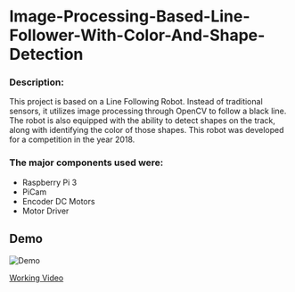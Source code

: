 # Image-Processing-Based-Line-Follower-With-Color-And-Shape-Detection
### Description:
This project is based on a Line Following Robot. Instead of traditional sensors, it utilizes image processing through OpenCV to follow a black line. The robot is also equipped with the ability to detect shapes on the track, along with identifying the color of those shapes. This robot was developed for a competition in the year 2018. 

### The major components used were:
* Raspberry Pi 3 
* PiCam
* Encoder DC Motors
* Motor Driver

## Demo
![Demo](imageprocessinglinefollower.gif)

[Working Video](https://youtu.be/wlBHm5I5n0k)
